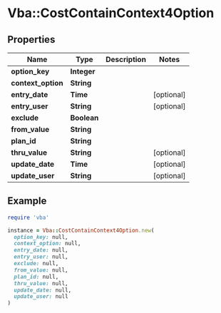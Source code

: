 # Vba::CostContainContext4Option

## Properties

| Name | Type | Description | Notes |
| ---- | ---- | ----------- | ----- |
| **option_key** | **Integer** |  |  |
| **context_option** | **String** |  |  |
| **entry_date** | **Time** |  | [optional] |
| **entry_user** | **String** |  | [optional] |
| **exclude** | **Boolean** |  |  |
| **from_value** | **String** |  |  |
| **plan_id** | **String** |  |  |
| **thru_value** | **String** |  | [optional] |
| **update_date** | **Time** |  | [optional] |
| **update_user** | **String** |  | [optional] |

## Example

```ruby
require 'vba'

instance = Vba::CostContainContext4Option.new(
  option_key: null,
  context_option: null,
  entry_date: null,
  entry_user: null,
  exclude: null,
  from_value: null,
  plan_id: null,
  thru_value: null,
  update_date: null,
  update_user: null
)
```

